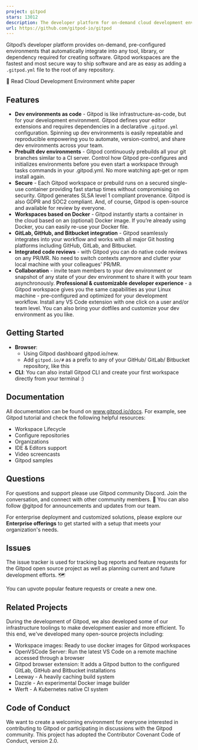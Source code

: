 ```yaml
---
project: gitpod
stars: 13012
description: The developer platform for on-demand cloud development environments to create software faster and more securely.
url: https://github.com/gitpod-io/gitpod
---
```


  
  

Gitpod’s developer platform provides on-demand, pre-configured environments that automatically integrate into any tool, library, or dependency required for creating software. Gitpod workspaces are the fastest and most secure way to ship software and are as easy as adding a `.gitpod.yml` file to the root of any repository.

📄 Read Cloud Development Environment white paper

Features
--------

-   **Dev environments as code** - Gitpod is like infrastructure-as-code, but for your development environment. Gitpod defines your editor extensions and requires dependencies in a declarative `.gitpod.yml` configuration. Spinning up dev environments is easily repeatable and reproducible empowering you to automate, version-control, and share dev environments across your team.
-   **Prebuilt dev environments** - Gitpod continuously prebuilds all your git branches similar to a CI server. Control how Gitpod pre-configures and initializes environments before you even start a workspace through tasks commands in your .gitpod.yml. No more watching apt-get or npm install again. 
-   **Secure** - Each Gitpod workspace or prebuild runs on a secured single-use container providing fast startup times without compromising on security. Gitpod generates SLSA level 1 compliant provenance. Gitpod is also GDPR and SOC2 compliant. And, of course, Gitpod is open-source and available for review by everyone.
-   **Workspaces based on Docker** - Gitpod instantly starts a container in the cloud based on an (optional) Docker image. If you’re already using Docker, you can easily re-use your Docker file. 
-   **GitLab, GitHub, and Bitbucket integration** - Gitpod seamlessly integrates into your workflow and works with all major Git hosting platforms including GitHub, GitLab, and Bitbucket.
-   **Integrated code reviews** - with Gitpod you can do native code reviews on any PR/MR. No need to switch contexts anymore and clutter your local machine with your colleagues' PR/MR.
-   **Collaboration** - invite team members to your dev environment or snapshot of any state of your dev environment to share it with your team asynchronously. **Professional & customizable developer experience** - a Gitpod workspace gives you the same capabilities as your Linux machine - pre-configured and optimized for your development workflow. Install any VS Code extension with one click on a user and/or team level. You can also bring your dotfiles and customize your dev environment as you like.

Getting Started
---------------

-   **Browser**: 
    -   Using Gitpod dashboard gitpod.io/new.
    -   Add `gitpod.io/#` as a prefix to any of your GitHub/ GitLab/ Bitbucket repository, like this
-   **CLI**: You can also install Gitpod CLI and create your first workspace directly from your terminal :)

Documentation
-------------

All documentation can be found on www.gitpod.io/docs. For example, see Gitpod tutorial and check the following helpful resources:

-   Workspace Lifecycle
-   Configure repositories
-   Organizations
-   IDE & Editors support
-   Video screencasts
-   Gitpod samples

Questions
---------

For questions and support please use Gitpod community Discord. Join the conversation, and connect with other community members. 💬 You can also follow @gitpod for announcements and updates from our team.

For enterprise deployment and customized solutions, please explore our **Enterprise offerings** to get started with a setup that meets your organization's needs.

Issues
------

The issue tracker is used for tracking bug reports and feature requests for the Gitpod open source project as well as planning current and future development efforts. 🗺️

You can upvote popular feature requests or create a new one.

Related Projects
----------------

During the development of Gitpod, we also developed some of our infrastructure toolings to make development easier and more efficient. To this end, we've developed many open-source projects including:

-   Workspace images: Ready to use docker images for Gitpod workspaces
-   OpenVSCode Server: Run the latest VS Code on a remote machine accessed through a browser
-   Gitpod browser extension: It adds a Gitpod button to the configured GitLab, GitHub and Bitbucket installations
-   Leeway - A heavily caching build system
-   Dazzle - An experimental Docker image builder
-   Werft - A Kubernetes native CI system

Code of Conduct
---------------

We want to create a welcoming environment for everyone interested in contributing to Gitpod or participating in discussions with the Gitpod community. This project has adopted the Contributor Covenant Code of Conduct, version 2.0.
